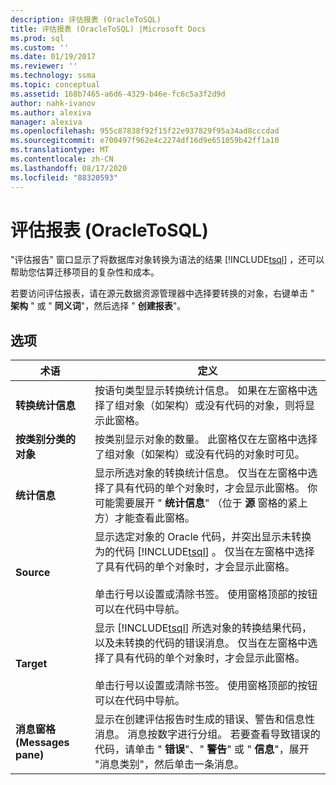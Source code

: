 ```yaml
---
description: 评估报表 (OracleToSQL)
title: 评估报表 (OracleToSQL) |Microsoft Docs
ms.prod: sql
ms.custom: ''
ms.date: 01/19/2017
ms.reviewer: ''
ms.technology: ssma
ms.topic: conceptual
ms.assetid: 168b7465-a6d6-4329-b46e-fc6c5a3f2d9d
author: nahk-ivanov
ms.author: alexiva
manager: alexiva
ms.openlocfilehash: 955c87838f92f15f22e937829f95a34ad8cccdad
ms.sourcegitcommit: e700497f962e4c2274df16d9e651059b42ff1a10
ms.translationtype: MT
ms.contentlocale: zh-CN
ms.lasthandoff: 08/17/2020
ms.locfileid: "88320593"
---
```

# <a name="assessment-report-oracletosql"></a>评估报表 (OracleToSQL)
"评估报告" 窗口显示了将数据库对象转换为语法的结果 [!INCLUDE[tsql](../../includes/tsql-md.md)] ，还可以帮助您估算迁移项目的复杂性和成本。  
  
若要访问评估报表，请在源元数据资源管理器中选择要转换的对象，右键单击 " **架构** " 或 " **同义词**"，然后选择 " **创建报表**"。  
  
## <a name="options"></a>选项  
  
|术语|定义|  
|-|-|  
|**转换统计信息**|按语句类型显示转换统计信息。 如果在左窗格中选择了组对象（如架构）或没有代码的对象，则将显示此窗格。|  
|**按类别分类的对象**|按类别显示对象的数量。 此窗格仅在左窗格中选择了组对象（如架构）或没有代码的对象时可见。|  
|**统计信息**|显示所选对象的转换统计信息。 仅当在左窗格中选择了具有代码的单个对象时，才会显示此窗格。 你可能需要展开 " **统计信息**" （位于 **源** 窗格的紧上方）才能查看此窗格。|  
|**Source**|显示选定对象的 Oracle 代码，并突出显示未转换为的代码 [!INCLUDE[tsql](../../includes/tsql-md.md)] 。 仅当在左窗格中选择了具有代码的单个对象时，才会显示此窗格。<br /><br />单击行号以设置或清除书签。 使用窗格顶部的按钮可以在代码中导航。|  
|**Target**|显示 [!INCLUDE[tsql](../../includes/tsql-md.md)] 所选对象的转换结果代码，以及未转换的代码的错误消息。 仅当在左窗格中选择了具有代码的单个对象时，才会显示此窗格。<br /><br />单击行号以设置或清除书签。 使用窗格顶部的按钮可以在代码中导航。|  
|**消息窗格 (Messages pane)**|显示在创建评估报告时生成的错误、警告和信息性消息。 消息按数字进行分组。 若要查看导致错误的代码，请单击 " **错误**"、" **警告**" 或 " **信息**"，展开 "消息类别"，然后单击一条消息。|  
  
